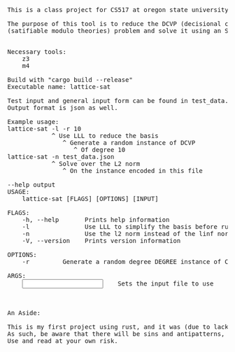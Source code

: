 <pre>
This is a class project for CS517 at oregon state university.

The purpose of this tool is to reduce the DCVP (decisional closest vector problem) to the SMT
(satifiable modulo theories) problem and solve it using an SMT solver.


Necessary tools:
    z3
    m4

Build with "cargo build --release"
Executable name: lattice-sat

Test input and general input form can be found in test_data.json
Output format is json as well.

Example usage:
lattice-sat -l -r 10
            ^ Use LLL to reduce the basis
               ^ Generate a random instance of DCVP
                  ^ Of degree 10
lattice-sat -n test_data.json
            ^ Solve over the L2 norm
               ^ On the instance encoded in this file

--help output
USAGE:
    lattice-sat [FLAGS] [OPTIONS] [INPUT]

FLAGS:
    -h, --help       Prints help information
    -l               Use LLL to simplify the basis before running
    -n               Use the l2 norm instead of the linf norm
    -V, --version    Prints version information

OPTIONS:
    -r <DEGREE>        Generate a random degree DEGREE instance of CVP

ARGS:
    <INPUT>    Sets the input file to use



An Aside:

This is my first project using rust, and it was (due to lack of foresight) done in a rushed timeframe. 
As such, be aware that there will be sins and antipatterns, lack of generics, and unsafe code. 
Use and read at your own risk.
</pre>
